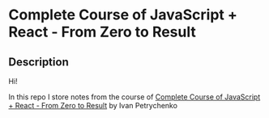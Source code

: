 # Complete Course of JavaScript + React - From Zero to Result

## Description

Hi!

In this repo I store notes from the course of [Complete Course of JavaScript + React - From Zero to Result](https://www.udemy.com/course/javascript_full/) by Ivan Petrychenko
